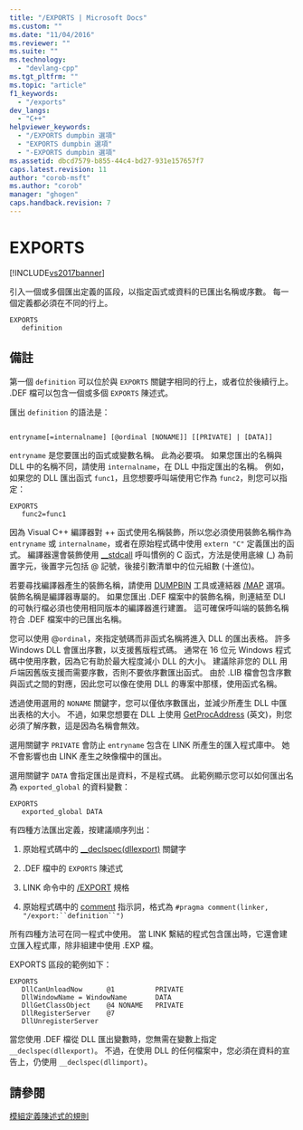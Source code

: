 ```yaml
---
title: "/EXPORTS | Microsoft Docs"
ms.custom: ""
ms.date: "11/04/2016"
ms.reviewer: ""
ms.suite: ""
ms.technology: 
  - "devlang-cpp"
ms.tgt_pltfrm: ""
ms.topic: "article"
f1_keywords: 
  - "/exports"
dev_langs: 
  - "C++"
helpviewer_keywords: 
  - "/EXPORTS dumpbin 選項"
  - "EXPORTS dumpbin 選項"
  - "-EXPORTS dumpbin 選項"
ms.assetid: dbcd7579-b855-44c4-bd27-931e157657f7
caps.latest.revision: 11
author: "corob-msft"
ms.author: "corob"
manager: "ghogen"
caps.handback.revision: 7
---
```

# EXPORTS
[!INCLUDE[vs2017banner](../../assembler/inline/includes/vs2017banner.md)]

引入一個或多個匯出定義的區段，以指定函式或資料的已匯出名稱或序數。  每一個定義都必須在不同的行上。  
  
```  
EXPORTS  
   definition  
```  
  
## 備註  
 第一個 `definition` 可以位於與 `EXPORTS` 關鍵字相同的行上，或者位於後續行上。  .DEF 檔可以包含一個或多個 `EXPORTS` 陳述式。  
  
 匯出 `definition` 的語法是：  
  
```  
  
entryname[=internalname] [@ordinal [NONAME]] [[PRIVATE] | [DATA]]  
```  
  
 `entryname` 是您要匯出的函式或變數名稱。  此為必要項。  如果您匯出的名稱與 DLL 中的名稱不同，請使用 `internalname`，在 DLL 中指定匯出的名稱。  例如，如果您的 DLL 匯出函式 `func1`，且您想要呼叫端使用它作為 `func2`，則您可以指定：  
  
```  
EXPORTS  
   func2=func1  
```  
  
 因為 Visual C\+\+ 編譯器對 \+\+ 函式使用名稱裝飾，所以您必須使用裝飾名稱作為 `entryname` 或 `internalname`，或者在原始程式碼中使用 `extern "C"` 定義匯出的函式。  編譯器還會裝飾使用 [\_\_stdcall](../../cpp/stdcall.md) 呼叫慣例的 C 函式，方法是使用底線 \(\_\) 為前置字元，後置字元包括 @ 記號，後接引數清單中的位元組數 \(十進位\)。  
  
 若要尋找編譯器產生的裝飾名稱，請使用 [DUMPBIN](../../build/reference/dumpbin-reference.md) 工具或連結器 [\/MAP](../../build/reference/map-generate-mapfile.md) 選項。  裝飾名稱是編譯器專屬的。  如果您匯出 .DEF 檔案中的裝飾名稱，則連結至 DLl 的可執行檔必須也使用相同版本的編譯器進行建置。  這可確保呼叫端的裝飾名稱符合 .DEF 檔案中的已匯出名稱。  
  
 您可以使用 @`ordinal`，來指定號碼而非函式名稱將進入 DLL 的匯出表格。  許多 Windows DLL 會匯出序數，以支援舊版程式碼。  通常在 16 位元 Windows 程式碼中使用序數，因為它有助於最大程度減小 DLL 的大小。  建議除非您的 DLL 用戶端因舊版支援而需要序數，否則不要依序數匯出函式。  由於 .LIB 檔會包含序數與函式之間的對應，因此您可以像在使用 DLL 的專案中那樣，使用函式名稱。  
  
 透過使用選用的 `NONAME` 關鍵字，您可以僅依序數匯出，並減少所產生 DLL 中匯出表格的大小。  不過，如果您想要在 DLL 上使用 [GetProcAddress](http://msdn.microsoft.com/library/windows/desktop/ms683212.aspx) \(英文\)，則您必須了解序數，這是因為名稱會無效。  
  
 選用關鍵字 `PRIVATE` 會防止 `entryname` 包含在 LINK 所產生的匯入程式庫中。  她不會影響也由 LINK 產生之映像檔中的匯出。  
  
 選用關鍵字 `DATA` 會指定匯出是資料，不是程式碼。  此範例顯示您可以如何匯出名為 `exported_global` 的資料變數：  
  
```  
EXPORTS  
   exported_global DATA  
```  
  
 有四種方法匯出定義，按建議順序列出：  
  
1.  原始程式碼中的 [\_\_declspec\(dllexport\)](../../cpp/dllexport-dllimport.md) 關鍵字  
  
2.  .DEF 檔中的 `EXPORTS` 陳述式  
  
3.  LINK 命令中的 [\/EXPORT](../../build/reference/export-exports-a-function.md) 規格  
  
4.  原始程式碼中的 [comment](../../preprocessor/comment-c-cpp.md) 指示詞，格式為 `#pragma comment(linker, "/export:``definition``")`  
  
 所有四種方法可在同一程式中使用。  當 LINK 繫結的程式包含匯出時，它還會建立匯入程式庫，除非組建中使用 .EXP 檔。  
  
 EXPORTS 區段的範例如下：  
  
```  
EXPORTS  
   DllCanUnloadNow      @1          PRIVATE  
   DllWindowName = WindowName       DATA  
   DllGetClassObject    @4 NONAME   PRIVATE  
   DllRegisterServer    @7  
   DllUnregisterServer  
```  
  
 當您使用 .DEF 檔從 DLL 匯出變數時，您無需在變數上指定 `__declspec(dllexport)`。  不過，在使用 DLL 的任何檔案中，您必須在資料的宣告上，仍使用 `__declspec(dllimport)`。  
  
## 請參閱  
 [模組定義陳述式的規則](../../build/reference/rules-for-module-definition-statements.md)